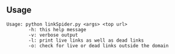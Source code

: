 Usage
-----

    Usage: python linkSpider.py <args> <top url> 
            -h: this help message
            -v: verbose output
            -l: print live links as well as dead links
            -o: check for live or dead links outside the domain
